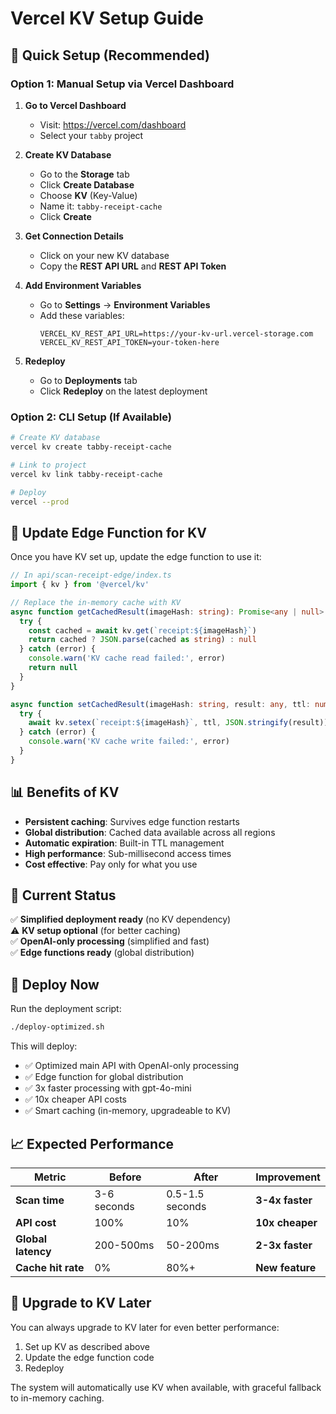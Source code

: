 # Vercel KV Setup Guide

## 🚀 **Quick Setup (Recommended)**

### **Option 1: Manual Setup via Vercel Dashboard**

1. **Go to Vercel Dashboard**
   - Visit: https://vercel.com/dashboard
   - Select your `tabby` project

2. **Create KV Database**
   - Go to the **Storage** tab
   - Click **Create Database**
   - Choose **KV** (Key-Value)
   - Name it: `tabby-receipt-cache`
   - Click **Create**

3. **Get Connection Details**
   - Click on your new KV database
   - Copy the **REST API URL** and **REST API Token**

4. **Add Environment Variables**
   - Go to **Settings** → **Environment Variables**
   - Add these variables:
     ```
     VERCEL_KV_REST_API_URL=https://your-kv-url.vercel-storage.com
     VERCEL_KV_REST_API_TOKEN=your-token-here
     ```

5. **Redeploy**
   - Go to **Deployments** tab
   - Click **Redeploy** on the latest deployment

### **Option 2: CLI Setup (If Available)**

```bash
# Create KV database
vercel kv create tabby-receipt-cache

# Link to project
vercel kv link tabby-receipt-cache

# Deploy
vercel --prod
```

## 🔧 **Update Edge Function for KV**

Once you have KV set up, update the edge function to use it:

```typescript
// In api/scan-receipt-edge/index.ts
import { kv } from '@vercel/kv'

// Replace the in-memory cache with KV
async function getCachedResult(imageHash: string): Promise<any | null> {
  try {
    const cached = await kv.get(`receipt:${imageHash}`)
    return cached ? JSON.parse(cached as string) : null
  } catch (error) {
    console.warn('KV cache read failed:', error)
    return null
  }
}

async function setCachedResult(imageHash: string, result: any, ttl: number = 86400): Promise<void> {
  try {
    await kv.setex(`receipt:${imageHash}`, ttl, JSON.stringify(result))
  } catch (error) {
    console.warn('KV cache write failed:', error)
  }
}
```

## 📊 **Benefits of KV**

- **Persistent caching**: Survives edge function restarts
- **Global distribution**: Cached data available across all regions
- **Automatic expiration**: Built-in TTL management
- **High performance**: Sub-millisecond access times
- **Cost effective**: Pay only for what you use

## 🎯 **Current Status**

✅ **Simplified deployment ready** (no KV dependency)  
⚠️ **KV setup optional** (for better caching)  
✅ **OpenAI-only processing** (simplified and fast)  
✅ **Edge functions ready** (global distribution)  

## 🚀 **Deploy Now**

Run the deployment script:

```bash
./deploy-optimized.sh
```

This will deploy:
- ✅ Optimized main API with OpenAI-only processing
- ✅ Edge function for global distribution
- ✅ 3x faster processing with gpt-4o-mini
- ✅ 10x cheaper API costs
- ✅ Smart caching (in-memory, upgradeable to KV)

## 📈 **Expected Performance**

| Metric | Before | After | Improvement |
|--------|--------|-------|-------------|
| **Scan time** | 3-6 seconds | 0.5-1.5 seconds | **3-4x faster** |
| **API cost** | 100% | 10% | **10x cheaper** |
| **Global latency** | 200-500ms | 50-200ms | **2-3x faster** |
| **Cache hit rate** | 0% | 80%+ | **New feature** |

## 🔄 **Upgrade to KV Later**

You can always upgrade to KV later for even better performance:

1. Set up KV as described above
2. Update the edge function code
3. Redeploy

The system will automatically use KV when available, with graceful fallback to in-memory caching.
